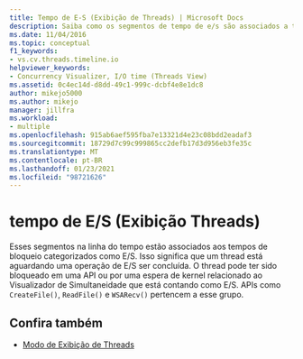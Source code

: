 ```yaml
---
title: Tempo de E-S (Exibição de Threads) | Microsoft Docs
description: Saiba como os segmentos de tempo de e/s são associados a tempos de bloqueio que são categorizados como e/s, o que significa que um thread está aguardando a conclusão de uma operação de e/s.
ms.date: 11/04/2016
ms.topic: conceptual
f1_keywords:
- vs.cv.threads.timeline.io
helpviewer_keywords:
- Concurrency Visualizer, I/O time (Threads View)
ms.assetid: 0c4ec14d-d8dd-49c1-999c-dcbf4e8e1dc8
author: mikejo5000
ms.author: mikejo
manager: jillfra
ms.workload:
- multiple
ms.openlocfilehash: 915ab6aef595fba7e13321d4e23c08bdd2eadaf3
ms.sourcegitcommit: 18729d7c99c999865cc2defb17d3d956eb3fe35c
ms.translationtype: MT
ms.contentlocale: pt-BR
ms.lasthandoff: 01/23/2021
ms.locfileid: "98721626"
---
```

# <a name="io-time-threads-view"></a>tempo de E/S (Exibição Threads)
Esses segmentos na linha do tempo estão associados aos tempos de bloqueio categorizados como E/S. Isso significa que um thread está aguardando uma operação de E/S ser concluída. O thread pode ter sido bloqueado em uma API ou por uma espera de kernel relacionado ao Visualizador de Simultaneidade que está contando como E/S. APIs como `CreateFile()`, `ReadFile()` e `WSARecv()` pertencem a esse grupo.

## <a name="see-also"></a>Confira também
- [Modo de Exibição de Threads](../profiling/threads-view-parallel-performance.md)